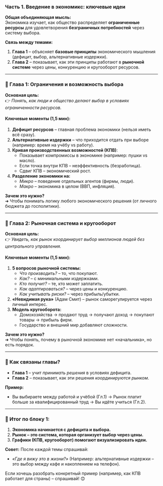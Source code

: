 ### **Часть 1. Введение в экономикс: ключевые идеи**

**Общая объединяющая мысль:**  
Экономика изучает, как общество распределяет **ограниченные ресурсы** для удовлетворения **безграничных потребностей** через систему выбора.  

**Связь между темами:**  
1. **Глава 1** – объясняет **базовые принципы** экономического мышления (дефицит, выбор, альтернативные издержки).  
2. **Глава 2** – показывает, как эти принципы работают в **рыночной системе** через цены, конкуренцию и кругооборот ресурсов.  

---

### **📌 Глава 1: Ограничения и возможность выбора**  
**Основная цель:**  
👉 *Понять, как люди и общество делают выбор в условиях ограниченности ресурсов.*  

#### **Ключевые моменты (1,5 мин):**  
1. **Дефицит ресурсов** – главная проблема экономики (нельзя иметь всё сразу).  
2. **Альтернативные издержки** – что приходится отдать при выборе (например: время на учёбу vs работу).  
3. **Кривая производственных возможностей (КПВ)**:  
   - Показывает компромиссы в экономике (например: пушки vs масло).  
   - Если точка внутри КПВ – неэффективность (безработица).  
   - Сдвиг КПВ – экономический рост.  
4. **Разделение экономики на:**  
   - *Микро* – поведение отдельных агентов (фирмы, люди).  
   - *Макро* – экономика в целом (ВВП, инфляция).  

**Зачем это нужно?**  
➜ Чтобы понимать логику любого экономического решения (от личного бюджета до госполитики).  

---

### **📌 Глава 2: Рыночная система и кругооборот**  
**Основная цель:**  
👉 *Увидеть, как рынок координирует выбор миллионов людей без центрального управления.*  

#### **Ключевые моменты (1,5 мин):**  
1. **5 вопросов рыночной системы:**  
   - *Что производить?* – то, что покупают.  
   - *Как?* – с минимальными издержками.  
   - *Кто получит?* – те, кто может заплатить.  
   - *Как адаптироваться?* – через цены и конкуренцию.  
   - *Как учитывать риски?* – через прибыль/убытки.  
2. **«Невидимая рука»** (Адам Смит) – рынок саморегулируется через личный интерес.  
3. **Модель кругооборота:**  
   - Домохозяйства → продают труд → получают доход → покупают товары → прибыль фирм.  
   - Государство и внешний мир добавляют сложности.  

**Зачем это нужно?**  
➜ Чтобы понять, почему в рыночной экономике нет «начальника», но есть порядок.  

---

### **🔹 Как связаны главы?**  
- **Глава 1** – учит *принимать решения* в условиях дефицита.  
- **Глава 2** – показывает, как эти решения *координируются рынком*.  

**Пример:**  
- Вы выбираете между работой и учёбой (Гл.1) → Рынок платит больше за квалифицированный труд → Вы идёте учиться (Гл.2).  

---

### **🎯 Итог по блоку 1:**  
1. **Экономика начинается с дефицита и выбора.**  
2. **Рынок – это система, которая организует выбор через цены.**  
3. **Графики (КПВ, кругооборот) помогают визуализировать идеи.**  

**Совет:** После каждой темы спрашивай:  
- *«Где я вижу это в жизни?»* (Например: альтернативные издержки – это выбор между кафе и накоплением на телефон).  

Если хочешь разобрать конкретный пример (например, как КПВ работает для страны) – спрашивай! 😊